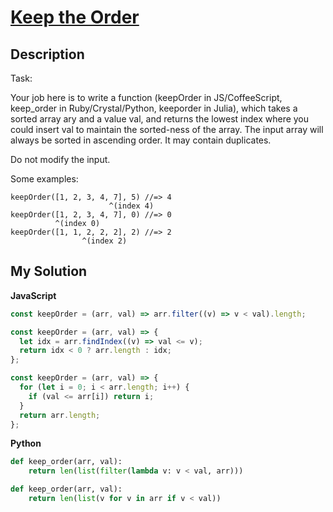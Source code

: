 # [Keep the Order](https://www.codewars.com/kata/582aafca2d44a4a4560000e7)

## Description

Task:

Your job here is to write a function (keepOrder in JS/CoffeeScript, keep_order in Ruby/Crystal/Python, keeporder in Julia), which takes a sorted array ary and a value val, and returns the lowest index where you could insert val to maintain the sorted-ness of the array. The input array will always be sorted in ascending order. It may contain duplicates.

Do not modify the input.

Some examples:

```
keepOrder([1, 2, 3, 4, 7], 5) //=> 4
                      ^(index 4)
keepOrder([1, 2, 3, 4, 7], 0) //=> 0
          ^(index 0)
keepOrder([1, 1, 2, 2, 2], 2) //=> 2
                ^(index 2)
```

## My Solution

**JavaScript**

```js
const keepOrder = (arr, val) => arr.filter((v) => v < val).length;
```

```js
const keepOrder = (arr, val) => {
  let idx = arr.findIndex((v) => val <= v);
  return idx < 0 ? arr.length : idx;
};
```

```js
const keepOrder = (arr, val) => {
  for (let i = 0; i < arr.length; i++) {
    if (val <= arr[i]) return i;
  }
  return arr.length;
};
```

**Python**

```py
def keep_order(arr, val):
    return len(list(filter(lambda v: v < val, arr)))
```

```py
def keep_order(arr, val):
    return len(list(v for v in arr if v < val))
```
